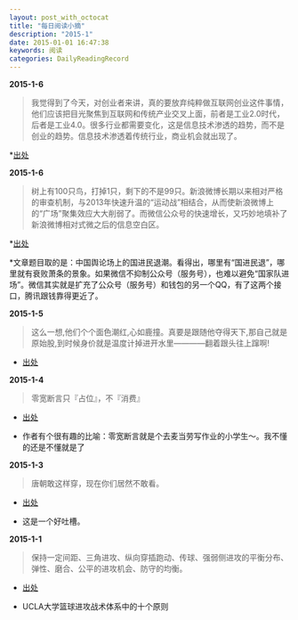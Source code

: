 ```yaml
---
layout: post_with_octocat
title: "每日阅读小摘"
description: "2015-1"
date: 2015-01-01 16:47:38
keywords: 阅读
categories: DailyReadingRecord
---
```


**2015-1-6**

>我觉得到了今天，对创业者来讲，真的要放弃纯粹做互联网创业这件事情，他们应该把目光聚焦到互联网和传统产业交叉上面，前者是工业2.0时代，后者是工业4.0。很多行业都需要变化，这是信息技术渗透的趋势，而不是创业的趋势。信息技术渗透着传统行业，商业机会就出现了。

*[出处](http://chuansongme.com/n/1000723)



**2015-1-6**

>树上有100只鸟，打掉1只，剩下的不是99只。新浪微博长期以来相对严格的审查机制，与2013年快速升温的“运动战”相结合，从而使新浪微博上的“广场”聚集效应大大削弱了。而微信公众号的快速增长，又巧妙地填补了新浪微博相对式微之后的信息空白区。

*[出处](http://chuansongme.com/account/bktx2012)

*文章题目取的是：中国舆论场上的国进民退潮。看得出，哪里有“国进民退”，哪里就有衰败萧条的景象。如果微信不抑制公众号（服务号），也难以避免“国家队进场”。微信其实就是扩充了公众号（服务号）和钱包的另一个QQ，有了这两个接口，腾讯跟钱靠得更近了。

**2015-1-5**

>这么一想,他们个个面色潮红,心如鹿撞。真要是跟随他夺得天下,那自己就是原始股,到时候身价就是温度计掉进开水里————翻着跟头往上蹿啊!

* [出处](http://www.amazon.cn/%E8%BD%BB%E6%9D%BE%E5%B9%BD%E9%BB%98%E4%BE%83%E5%94%90%E6%9C%9D-%E6%BD%9C%E9%BE%99%E5%9C%A8%E6%B8%8A-%E8%8D%89%E5%86%9B%E4%B9%A6/dp/B008HKAZFK/ref=sr_1_2?s=books&ie=UTF8&qid=1420458805&sr=1-2&keywords=%E8%BD%BB%E6%9D%BE%E5%B9%BD%E9%BB%98%E4%BE%83%E5%94%90%E6%9C%9D)


**2015-1-4**

>零宽断言只『占位』，不『消费』

* [出处](http://fxck.it/post/50558232873)

* 作者有个很有趣的比喻：零宽断言就是个去麦当劳写作业的小学生～。我不懂的还是不懂就是了

**2015-1-3**

>唐朝敢这样穿，现在你们居然不敢看。

* [出处](http://www.zhihu.com/question/27353887)

* 这是一个好吐槽。




**2015-1-1**

>保持一定间距、三角进攻、纵向穿插跑动、传球、强弱侧进攻的平衡分布、弹性、磨合、公平的进攻机会、防守的均衡。

* [出处](http://www.amazon.cn/%E7%BA%A6%E7%BF%B0%E2%80%A2%E4%BC%8D%E7%99%BB%E7%9A%84UCLA%E5%A4%A7%E5%AD%A6%E8%BF%9B%E6%94%BB%E6%88%98%E6%9C%AF%E4%BD%93%E7%B3%BB-%E4%BC%8D%E7%99%BB/dp/B00116ULS8)

* UCLA大学篮球进攻战术体系中的十个原则

